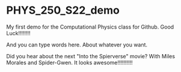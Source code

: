 # PHYS_250_S22_demo
My first demo for the Computational Physics class for Github. Good Luck!!!!!!!!

And you can type words here. About whatever you want.

Did you hear about the next "Into the Spierverse" movie? With Miles Morales
and Spider-Gwen. It looks awesome!!!!!!!!!!
